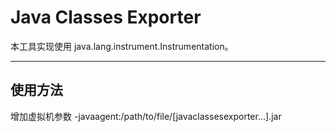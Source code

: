 # Java Classes Exporter

本工具实现使用 java.lang.instrument.Instrumentation。

---

## 使用方法

增加虚拟机参数 -javaagent:/path/to/file/[javaclassesexporter...].jar